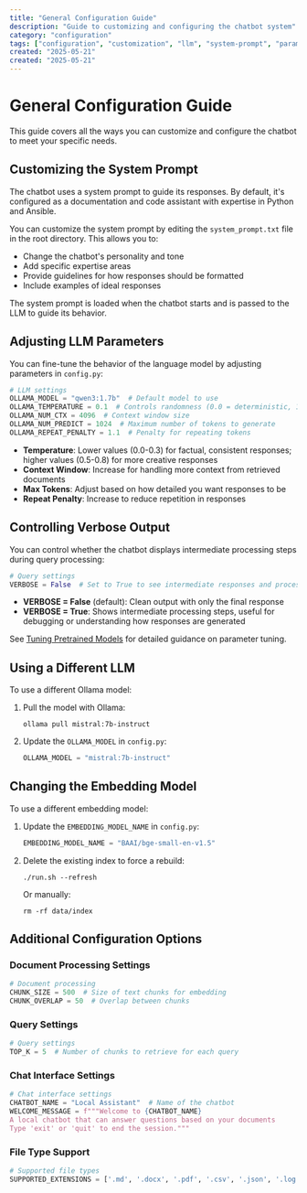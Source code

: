 ```yaml
---
title: "General Configuration Guide"
description: "Guide to customizing and configuring the chatbot system"
category: "configuration"
tags: ["configuration", "customization", "llm", "system-prompt", "parameters"]
created: "2025-05-21"
created: "2025-05-21"
---
```


# General Configuration Guide

This guide covers all the ways you can customize and configure the chatbot to meet your specific needs.

## Customizing the System Prompt

The chatbot uses a system prompt to guide its responses. By default, it's configured as a documentation and code assistant with expertise in Python and Ansible.

You can customize the system prompt by editing the `system_prompt.txt` file in the root directory. This allows you to:

- Change the chatbot's personality and tone
- Add specific expertise areas
- Provide guidelines for how responses should be formatted
- Include examples of ideal responses

The system prompt is loaded when the chatbot starts and is passed to the LLM to guide its behavior.

## Adjusting LLM Parameters

You can fine-tune the behavior of the language model by adjusting parameters in `config.py`:

```python
# LLM settings
OLLAMA_MODEL = "qwen3:1.7b"  # Default model to use
OLLAMA_TEMPERATURE = 0.1  # Controls randomness (0.0 = deterministic, 1.0 = creative)
OLLAMA_NUM_CTX = 4096  # Context window size
OLLAMA_NUM_PREDICT = 1024  # Maximum number of tokens to generate
OLLAMA_REPEAT_PENALTY = 1.1  # Penalty for repeating tokens
```

- **Temperature**: Lower values (0.0-0.3) for factual, consistent responses; higher values (0.5-0.8) for more creative responses
- **Context Window**: Increase for handling more context from retrieved documents
- **Max Tokens**: Adjust based on how detailed you want responses to be
- **Repeat Penalty**: Increase to reduce repetition in responses

## Controlling Verbose Output

You can control whether the chatbot displays intermediate processing steps during query processing:

```python
# Query settings
VERBOSE = False  # Set to True to see intermediate responses and processing steps
```

- **VERBOSE = False** (default): Clean output with only the final response
- **VERBOSE = True**: Shows intermediate processing steps, useful for debugging or understanding how responses are generated

See [Tuning Pretrained Models](../tuning-pretrained-models.md) for detailed guidance on parameter tuning.

## Using a Different LLM

To use a different Ollama model:

1. Pull the model with Ollama:
   ```
   ollama pull mistral:7b-instruct
   ```

2. Update the `OLLAMA_MODEL` in `config.py`:
   ```python
   OLLAMA_MODEL = "mistral:7b-instruct"
   ```

## Changing the Embedding Model

To use a different embedding model:

1. Update the `EMBEDDING_MODEL_NAME` in `config.py`:
   ```python
   EMBEDDING_MODEL_NAME = "BAAI/bge-small-en-v1.5"
   ```

2. Delete the existing index to force a rebuild:
   ```
   ./run.sh --refresh
   ```

   Or manually:
   ```
   rm -rf data/index
   ```

## Additional Configuration Options

### Document Processing Settings

```python
# Document processing
CHUNK_SIZE = 500  # Size of text chunks for embedding
CHUNK_OVERLAP = 50  # Overlap between chunks
```

### Query Settings

```python
# Query settings
TOP_K = 5  # Number of chunks to retrieve for each query
```

### Chat Interface Settings

```python
# Chat interface settings
CHATBOT_NAME = "Local Assistant"  # Name of the chatbot
WELCOME_MESSAGE = f"""Welcome to {CHATBOT_NAME}
A local chatbot that can answer questions based on your documents
Type 'exit' or 'quit' to end the session."""
```

### File Type Support

```python
# Supported file types
SUPPORTED_EXTENSIONS = ['.md', '.docx', '.pdf', '.csv', '.json', '.log', '.adoc', '.rst']
```
